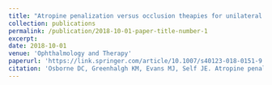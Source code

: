 ```yaml
---
title: "Atropine penalization versus occlusion theapies for unilateral amblyopia after the critical period of visual development: A systematic review"
collection: publications
permalink: /publication/2018-10-01-paper-title-number-1
excerpt: 
date: 2018-10-01
venue: 'Ophthalmology and Therapy'
paperurl: 'https://link.springer.com/article/10.1007/s40123-018-0151-9'
citation: 'Osborne DC, Greenhalgh KM, Evans MJ, Self JE. Atropine penalization versus occlusion therapies for unilateral amblyopia after the critical period of visual development: a systematic review. <i> Ophthalmology and therapy. </i> 2018 Dec;7:323-32.'
---
```


